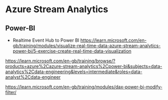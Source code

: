 # Azure Stream Analytics
## Power-BI
- Realtime Event Hub to Power BI
https://learn.microsoft.com/en-gb/training/modules/visualize-real-time-data-azure-stream-analytics-power-bi/5-exercise-create-real-time-data-visualization

https://learn.microsoft.com/en-gb/training/browse/?products=azure%2Cazure-stream-analytics%2Cpower-bi&subjects=data-analytics%2Cdata-engineering&levels=intermediate&roles=data-analyst%2Cdata-engineer

https://learn.microsoft.com/en-gb/training/modules/dax-power-bi-modify-filter/
